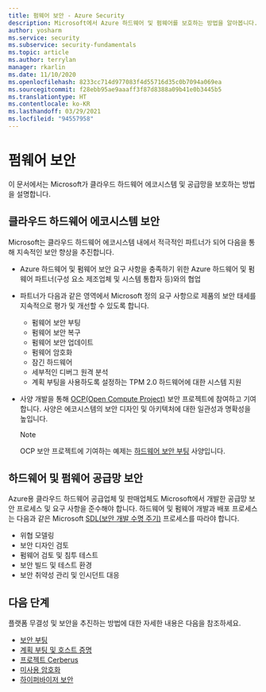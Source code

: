 ```yaml
---
title: 펌웨어 보안 - Azure Security
description: Microsoft에서 Azure 하드웨어 및 펌웨어를 보호하는 방법을 알아봅니다.
author: yosharm
ms.service: security
ms.subservice: security-fundamentals
ms.topic: article
ms.author: terrylan
manager: rkarlin
ms.date: 11/10/2020
ms.openlocfilehash: 8233cc714d977083f4d55716d35c0b7094a069ea
ms.sourcegitcommit: f28ebb95ae9aaaff3f87d8388a09b41e0b3445b5
ms.translationtype: HT
ms.contentlocale: ko-KR
ms.lasthandoff: 03/29/2021
ms.locfileid: "94557958"
---
```

# <a name="firmware-security"></a>펌웨어 보안
이 문서에서는 Microsoft가 클라우드 하드웨어 에코시스템 및 공급망을 보호하는 방법을 설명합니다.

## <a name="securing-the-cloud-hardware-ecosystem"></a>클라우드 하드웨어 에코시스템 보안
Microsoft는 클라우드 하드웨어 에코시스템 내에서 적극적인 파트너가 되어 다음을 통해 지속적인 보안 향상을 추진합니다.

- Azure 하드웨어 및 펌웨어 보안 요구 사항을 충족하기 위한 Azure 하드웨어 및 펌웨어 파트너(구성 요소 제조업체 및 시스템 통합자 등)와의 협업

- 파트너가 다음과 같은 영역에서 Microsoft 정의 요구 사항으로 제품의 보안 태세를 지속적으로 평가 및 개선할 수 있도록 합니다.

  - 펌웨어 보안 부팅
  - 펌웨어 보안 복구
  - 펌웨어 보안 업데이트
  - 펌웨어 암호화
  - 잠긴 하드웨어
  - 세부적인 디버그 원격 분석
  - 계획 부팅을 사용하도록 설정하는 TPM 2.0 하드웨어에 대한 시스템 지원

- 사양 개발을 통해 [OCP(Open Compute Project)](https://www.opencompute.org/wiki/Security) 보안 프로젝트에 참여하고 기여합니다. 사양은 에코시스템의 보안 디자인 및 아키텍처에 대한 일관성과 명확성을 높입니다.

   > [!NOTE]
   > OCP 보안 프로젝트에 기여하는 예제는 [하드웨어 보안 부팅](https://docs.google.com/document/d/1Se1Dd-raIZhl_xV3MnECeuu_I0nF-keg4kqXyK4k4Wc/edit#heading=h.5z2d7x9gbhk0) 사양입니다.

## <a name="securing-hardware-and-firmware-supply-chains"></a>하드웨어 및 펌웨어 공급망 보안
Azure용 클라우드 하드웨어 공급업체 및 판매업체도 Microsoft에서 개발한 공급망 보안 프로세스 및 요구 사항을 준수해야 합니다. 하드웨어 및 펌웨어 개발과 배포 프로세스는 다음과 같은 Microsoft [SDL(보안 개발 수명 주기)](https://www.microsoft.com/securityengineering/sdl) 프로세스를 따라야 합니다.

- 위협 모델링
- 보안 디자인 검토
- 펌웨어 검토 및 침투 테스트
- 보안 빌드 및 테스트 환경
- 보안 취약성 관리 및 인시던트 대응

## <a name="next-steps"></a>다음 단계
플랫폼 무결성 및 보안을 추진하는 방법에 대한 자세한 내용은 다음을 참조하세요.

- [보안 부팅](secure-boot.md)
- [계획 부팅 및 호스트 증명](measured-boot-host-attestation.md)
- [프로젝트 Cerberus](project-cerberus.md)
- [미사용 암호화](encryption-atrest.md)
- [하이퍼바이저 보안](hypervisor.md)
